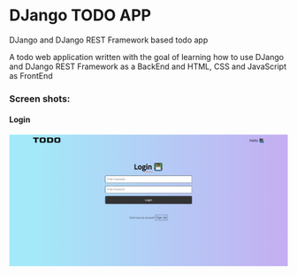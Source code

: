 # DJango TODO APP

DJango and DJango REST Framework based todo app

A todo web application written with the goal of learning how to use DJango and DJango REST Framework as a BackEnd and HTML, CSS and JavaScript as FrontEnd

### Screen shots:

#### Login

![Image](https://raw.githubusercontent.com/HariprasadPoojary/django-todo_app/master/static/image/login.png)
